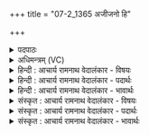 +++
title = "07-2_1365 अजीजनो हि"

+++
<details><summary>पदपाठः</summary>

अ꣡जी꣢꣯जनः। हि। प꣣वमान। सू꣡र्य꣢꣯म्। वि꣣धा꣡रे꣢। वि꣣। धा꣡रे꣢꣯। श꣡क्म꣢꣯ना। प꣡यः꣢꣯। गो꣡जी꣢꣯रया। गो। जी꣣रया। र꣡ꣳह꣢꣯माणः। पु꣡र꣢꣯न्ध्या। पु꣡र꣢꣯म्। ध्या꣣। १३६५।
</details>

<details><summary>अधिमन्त्रम् (VC)</summary>

- पवमानः सोमः
- त्र्यरुणस्त्रैवृष्णः, त्रसदस्युः पौरुकुत्स्यः
- पिपीलिकामध्या अनुष्टुप्
- गान्धारः
</details>

<details><summary>हिन्दी : आचार्य रामनाथ वेदालंकार - विषयः</summary>

अगले मन्त्र में परमेश्वर की स्तुति की गयी है।
</details>

<details><summary>हिन्दी : आचार्य रामनाथ वेदालंकार - पदार्थः</summary>

पदार्थान्वयभाषाः -  हे (पवमान) पवित्रकर्ता,सर्वान्तर्यामी परमेश्वर ! आपने (सूर्यम्) सूर्य को (अजीजनः हि) उत्पन्न किया है और (शक्मना) अपनी शक्ति से (विधारे) विधारक अन्तरिक्ष में (पयः) मेघ-जल को (अजीजनः) उत्पन्न किया है। आप (गोजीरया) भूमण्डल के जीवन की इच्छा से (पुरन्ध्या) बहुत अधिक प्रज्ञा तथा क्रिया द्वारा (रंहमाणः) शीघ्रकारी होते हो ॥२॥
</details>

<details><summary>हिन्दी : आचार्य रामनाथ वेदालंकार - भावार्थः</summary>

भावार्थभाषाः -  ब्रह्माण्ड में स्थित सूर्य,विद्युत्,नक्षत्र,बादल आदि सब विलक्षण वस्तुएँ परमात्मा ने ही रची हैं,इनके निर्माण में किसी मनुष्य का सामर्थ्य नहीं है। वह सबकी हितकामना से बुद्धिपूर्वक चेष्टा करता है ॥२॥
</details>

<details><summary>संस्कृत : आचार्य रामनाथ वेदालंकार - विषयः</summary>

अथ परमेश्वरं स्तौति।
</details>

<details><summary>संस्कृत : आचार्य रामनाथ वेदालंकार - पदार्थः</summary>

पदार्थान्वयभाषाः -  हे (पवमान) पावक सर्वान्तर्यामिन् परमेश्वर ! त्वम् (सूर्यम्) आदित्यम् (अजीजनः हि) उत्पादितवानसि खलु,अपि च (शक्मना) स्वशक्त्या (विधारे) विधारके अन्तरिक्षे (पयः) मेघजलम् (अजीजनः) उत्पादितवानसि। त्वम् (गोजीरया२) गोजीवया,भूमण्डलस्य जीवनेच्छया (पुरन्ध्या) भूयस्या प्रज्ञया क्रियया च।[पुरन्धिर्बहुधीः। निरु० ६।१३। धीः इति कर्मनाम प्रज्ञानाम च। निघं० २।१,३।९।] (रंहमाणः) त्वरमाणः भवसीति शेषः ॥२॥३
</details>

<details><summary>संस्कृत : आचार्य रामनाथ वेदालंकार - भावार्थः</summary>

भावार्थभाषाः -  ब्रह्माण्डस्थानि सूर्यविद्युन्नक्षत्रपर्जन्यादीनि सर्वाणि विलक्षणानि वस्तूनि परमात्मनैव विरचितानि,नैषां निर्माणे कस्यचिन्मनुष्यस्य सामर्थ्यमस्ति। स सर्वेषां हितकाम्यया बुद्धिपूर्वकं चेष्टमानो वर्त्तते ॥२॥
</details>